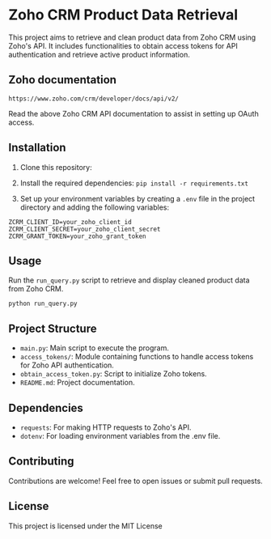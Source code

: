 # Zoho CRM Product Data Retrieval

This project aims to retrieve and clean product data from Zoho CRM using Zoho's API. It includes functionalities to obtain access tokens for API authentication and retrieve active product information.

## Zoho documentation
`https://www.zoho.com/crm/developer/docs/api/v2/`

Read the above Zoho CRM API documentation to assist in setting up OAuth access.

## Installation

1. Clone this repository: 

2. Install the required dependencies:
```pip install -r requirements.txt```

3. Set up your environment variables by creating a `.env` file in the project directory and adding the following variables:
```
ZCRM_CLIENT_ID=your_zoho_client_id
ZCRM_CLIENT_SECRET=your_zoho_client_secret
ZCRM_GRANT_TOKEN=your_zoho_grant_token
```

## Usage
Run the `run_query.py` script to retrieve and display cleaned product data from Zoho CRM.

```
python run_query.py
```

## Project Structure
* `main.py`: Main script to execute the program.
* `access_tokens/`: Module containing functions to handle access tokens for Zoho API authentication.
* `obtain_access_token.py`: Script to initialize Zoho tokens.
* `README.md`: Project documentation.

## Dependencies

* `requests`: For making HTTP requests to Zoho's API.
* `dotenv`: For loading environment variables from the .env file.

## Contributing
Contributions are welcome! Feel free to open issues or submit pull requests.

## License
This project is licensed under the MIT License


